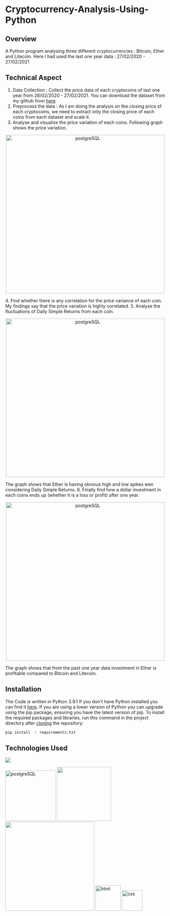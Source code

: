 # Cryptocurrency-Analysis-Using-Python

## Overview
A Python program analysing three different cryptocurrencies : Bitcoin, Ether and Litecoin. Here I had used the last one year data : 27/02/2020 - 27/02/2021


## Technical Aspect

1. Data Collection : Collect the price data of each cryptocoins of last one year from 28/02/2020 - 27/02/2021. You can download the dataset from my github from [here](https://github.com/mpfouziya/Cryptocurrency-Analysis-Using-Python/tree/main/dataset). 
2. Preprocess the data : As I am doing the analysis on the closing price of each cryptocoins, we need to extract only the closing price of each coins from each dataset and scale it.
3. Analyse and visualize the price variation of each coins. Following graph shows the price variation.
<p align="center">
<img width="500" alt="postgreSQL" src="https://user-images.githubusercontent.com/37532698/109411578-907f3380-79bc-11eb-8bd5-b5188a43ee1e.jpg"></p>
4. Find whether there is any correlation for the price variance of each coin. My findings say that the price variation is highly correlated.
5. Analyse the fluctuations of Daily Simple Returns from each coin.
 <p align="center">
<img width="500" alt="postgreSQL" src="https://user-images.githubusercontent.com/37532698/109411791-eb655a80-79bd-11eb-9de9-ad531b2b5f2e.jpg"></p>
The graph shows that Ether is having obvious high and low spikes wen considering Daily Simple Returns.
6. Finally find how a dollar investment in each coins ends up (whether it is a loss or profit) after one year.
<p align="center">
<img width="500" alt="postgreSQL" src="https://user-images.githubusercontent.com/37532698/109411800-f5875900-79bd-11eb-8a16-6fd013a74dda.jpg"></p>
The graph shows that from the past one year data investment in Ether is profitable compared to Bitcoin and Litecoin.
    

## Installation
The Code is written in Python 3.9.1 If you don't have Python installed you can find it [here](https://www.python.org/downloads/). If you are using a lower version of Python you can upgrade using the pip package, ensuring you have the latest version of pip. To install the required packages and libraries, run this command in the project directory after [cloning](https://www.howtogeek.com/451360/how-to-clone-a-github-repository/) the repository:
```bash
pip install -r requirements.txt
```

## Technologies Used

![](https://forthebadge.com/images/badges/made-with-python.svg)

[<img width="159" alt="postgreSQL" src="https://user-images.githubusercontent.com/37532698/108682128-5f5cba00-7509-11eb-9ab4-2cc02f7971c0.png">](https://www.postgresql.org/) [<img target="_blank" src="https://flask.palletsprojects.com/en/1.1.x/_images/flask-logo.png" width=170>](https://flask.palletsprojects.com/en/1.1.x/) [<img target="_blank" src="https://number1.co.za/wp-content/uploads/2017/10/gunicorn_logo-300x85.png" width=280>](https://gunicorn.org) <img width="80" alt="html" src="https://user-images.githubusercontent.com/37532698/108952721-77584900-7683-11eb-8dec-5376533d43cf.png"> <img width="64" alt="css" src="https://user-images.githubusercontent.com/37532698/108952837-a4a4f700-7683-11eb-8740-e044f1e34651.png"> 



